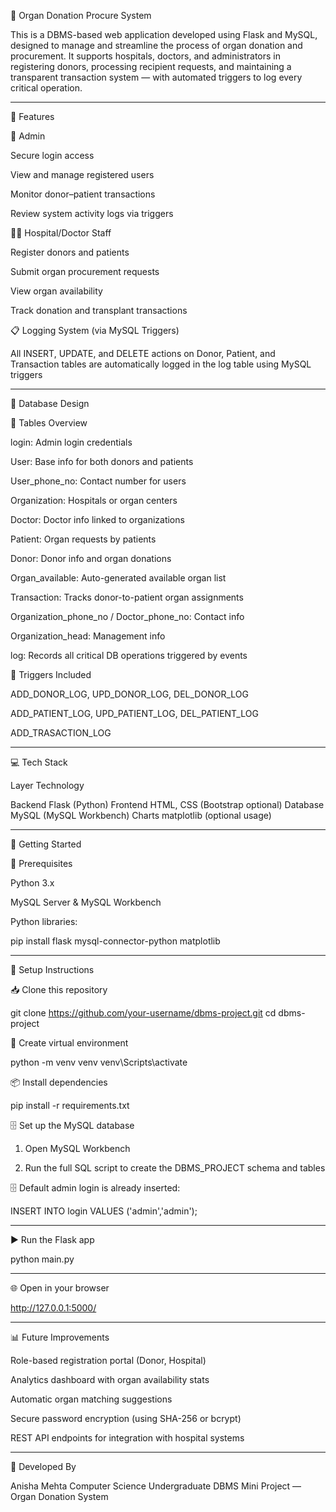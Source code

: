 🏥 Organ Donation Procure System

This is a DBMS-based web application developed using Flask and MySQL, designed to manage and streamline the process of organ donation and procurement. It supports hospitals, doctors, and administrators in registering donors, processing recipient requests, and maintaining a transparent transaction system — with automated triggers to log every critical operation.


---

📌 Features

👤 Admin

Secure login access

View and manage registered users

Monitor donor–patient transactions

Review system activity logs via triggers


🧑‍⚕ Hospital/Doctor Staff

Register donors and patients

Submit organ procurement requests

View organ availability

Track donation and transplant transactions


📋 Logging System (via MySQL Triggers)

All INSERT, UPDATE, and DELETE actions on Donor, Patient, and Transaction tables are automatically logged in the log table using MySQL triggers



---

🧱 Database Design

🔐 Tables Overview

login: Admin login credentials

User: Base info for both donors and patients

User_phone_no: Contact number for users

Organization: Hospitals or organ centers

Doctor: Doctor info linked to organizations

Patient: Organ requests by patients

Donor: Donor info and organ donations

Organ_available: Auto-generated available organ list

Transaction: Tracks donor-to-patient organ assignments

Organization_phone_no / Doctor_phone_no: Contact info

Organization_head: Management info

log: Records all critical DB operations triggered by events


🔁 Triggers Included

ADD_DONOR_LOG, UPD_DONOR_LOG, DEL_DONOR_LOG

ADD_PATIENT_LOG, UPD_PATIENT_LOG, DEL_PATIENT_LOG

ADD_TRASACTION_LOG



---

💻 Tech Stack

Layer	Technology

Backend	Flask (Python)
Frontend	HTML, CSS (Bootstrap optional)
Database	MySQL (MySQL Workbench)
Charts	matplotlib (optional usage)



---

🚀 Getting Started

🔧 Prerequisites

Python 3.x

MySQL Server & MySQL Workbench

Python libraries:


pip install flask mysql-connector-python matplotlib


---

🔧 Setup Instructions

📥 Clone this repository

git clone https://github.com/your-username/dbms-project.git
cd dbms-project

🧱 Create virtual environment

python -m venv venv
venv\Scripts\activate

📦 Install dependencies

pip install -r requirements.txt

🗄 Set up the MySQL database

1. Open MySQL Workbench


2. Run the full SQL script to create the DBMS_PROJECT schema and tables



🗄 Default admin login is already inserted:

INSERT INTO login VALUES ('admin','admin');


---

▶ Run the Flask app

python main.py


---

🌐 Open in your browser

http://127.0.0.1:5000/


---

📊 Future Improvements

Role-based registration portal (Donor, Hospital)

Analytics dashboard with organ availability stats

Automatic organ matching suggestions

Secure password encryption (using SHA-256 or bcrypt)

REST API endpoints for integration with hospital systems



---

🙌 Developed By

Anisha Mehta
Computer Science Undergraduate
DBMS Mini Project — Organ Donation System
